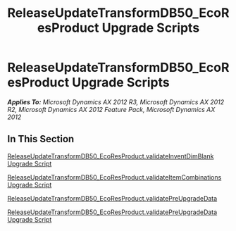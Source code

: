 ﻿---
title: ReleaseUpdateTransformDB50_EcoResProduct Upgrade Scripts
TOCTitle: ReleaseUpdateTransformDB50_EcoResProduct Upgrade Scripts
ms:assetid: 73d65d03-7dcc-4388-94f4-afdd69ba37bc
ms:mtpsurl: https://msdn.microsoft.com/en-us/library/JJ719265(v=AX.60)
ms:contentKeyID: 49709057
ms.date: 05/18/2015
mtps_version: v=AX.60
---

# ReleaseUpdateTransformDB50\_EcoResProduct Upgrade Scripts 


_**Applies To:** Microsoft Dynamics AX 2012 R3, Microsoft Dynamics AX 2012 R2, Microsoft Dynamics AX 2012 Feature Pack, Microsoft Dynamics AX 2012_

## In This Section

[ReleaseUpdateTransformDB50\_EcoResProduct.validateInventDimBlank Upgrade Script](releaseupdatetransformdb50-ecoresproduct-validateinventdimblank-upgrade-script.md)

[ReleaseUpdateTransformDB50\_EcoResProduct.validateItemCombinations Upgrade Script](releaseupdatetransformdb50-ecoresproduct-validateitemcombinations-upgrade-script.md)

[ReleaseUpdateTransformDB50\_EcoResProduct.validatePreUpgradeData](releaseupdatetransformdb50-ecoresproduct-validatepreupgradedata.md)

[ReleaseUpdateTransformDB50\_EcoResProduct.validatePreUpgradeData Upgrade Script](releaseupdatetransformdb50-ecoresproduct-validatepreupgradedata-upgrade-script.md)

  


